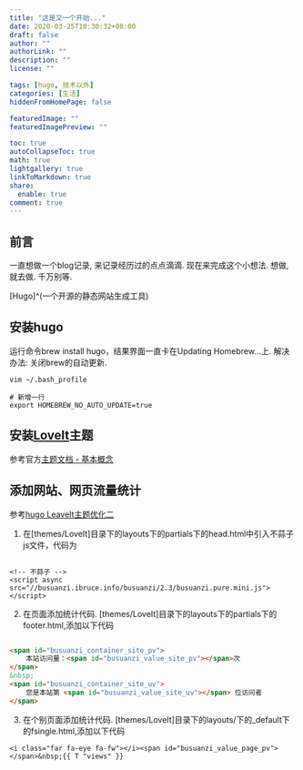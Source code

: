 ```yaml
---
title: "这是又一个开始..."
date: 2020-03-25T10:30:32+08:00
draft: false
author: ""
authorLink: ""
description: ""
license: ""

tags: [hugo, 技术以外]
categories: [生活]
hiddenFromHomePage: false

featuredImage: ""
featuredImagePreview: ""

toc: true
autoCollapseToc: true
math: true
lightgallery: true
linkToMarkdown: true
share:
  enable: true
comment: true
---
```



## 前言

一直想做一个blog记录, 来记录经历过的点点滴滴. 现在来完成这个小想法.  想做, 就去做.  千万别等.

[Hugo]^(一个开源的静态网站生成工具)
<!--more-->


## 安装hugo

运行命令brew install hugo，结果界面一直卡在Updating Homebrew...上.
解决办法: 关闭brew的自动更新.

```text
vim ~/.bash_profile

# 新增一行
export HOMEBREW_NO_AUTO_UPDATE=true
```

## 安装[LoveIt](https://github.com/dillonzq/LoveIt)主题

参考官方[主题文档 - 基本概念](https://hugoloveit.com/zh-cn/theme-documentation-basics/)

## 添加网站、网页流量统计

参考[hugo LeaveIt主题优化二](https://www.jianshu.com/p/94563e7d232a)

1. 在[themes/LoveIt]目录下的layouts下的partials下的head.html中引入不蒜子js文件，代码为
```

<!-- 不蒜子 -->
<script async src="//busuanzi.ibruce.info/busuanzi/2.3/busuanzi.pure.mini.js"></script>
```

2. 在页面添加统计代码. [themes/LoveIt]目录下的layouts下的partials下的footer.html,添加以下代码

```html

<span id="busuanzi_container_site_pv">
    本站访问量：<span id="busuanzi_value_site_pv"></span>次
</span>
&nbsp;
<span id="busuanzi_container_site_uv">
    您是本站第 <span id="busuanzi_value_site_uv"></span> 位访问者
</span>
```


3. 在个别页面添加统计代码. [themes/LoveIt]目录下的layouts/下的_default下的fsingle.html,添加以下代码

```
<i class="far fa-eye fa-fw"></i><span id="busuanzi_value_page_pv"></span>&nbsp;{{ T "views" }}
```
